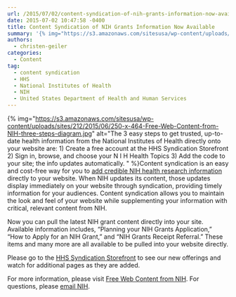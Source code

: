 ```yaml
---
url: /2015/07/02/content-syndication-of-nih-grants-information-now-available/
date: 2015-07-02 10:47:58 -0400
title: Content Syndication of NIH Grants Information Now Available
summary: '{% img="https://s3.amazonaws.com/sitesusa/wp-content/uploads/sites/212/2015/06/250-x-464-Free-Web-Content-from-NIH-three-steps-diagram.jpg" alt="The 3 easy steps to get trusted, up-to-date health information from the National Institutes of Health directly onto your website are: 1) Create a free account at the HHS Syndication Storefront 2) Sign in, browse, and choose your N I H Health Topics 3) Add the code to your site; the info updates'
authors:
  - christen-geiler
categories:
  - Content
tag:
  - content syndication
  - HHS
  - National Institutes of Health
  - NIH
  - United States Department of Health and Human Services
---
```


{% img="https://s3.amazonaws.com/sitesusa/wp-content/uploads/sites/212/2015/06/250-x-464-Free-Web-Content-from-NIH-three-steps-diagram.jpg" alt="The 3 easy steps to get trusted, up-to-date health information from the National Institutes of Health directly onto your website are: 1) Create a free account at the HHS Syndication Storefront 2) Sign in, browse, and choose your N I H Health Topics 3) Add the code to your site; the info updates automatically. " %}Content syndication is an easy and cost-free way for you to [add credible NIH health research information](https://www.WHATEVER/2014/11/10/get-more-health-content-for-your-websites-apps-and-social-media/) directly to your website. When NIH updates its content, those updates display immediately on your website through syndication, providing timely information for your audiences. Content syndication allows you to maintain the look and feel of your website while supplementing your information with critical, relevant content from NIH.

Now you can pull the latest NIH grant content directly into your site. Available information includes, “Planning your NIH Grants Application,” “How to Apply for an NIH Grant,” and “NIH Grants Receipt Referral.” These items and many more are all available to be pulled into your website directly.

Please go to the [HHS Syndication Storefront](https://digitalmedia.hhs.gov/storefront) to see our new offerings and watch for additional pages as they are added.

For more information, please visit [Free Web Content from NIH](http://nih.gov/health/syndication/index.htm). For questions, please [email NIH](mailto:Syndication@nih.gov).

 